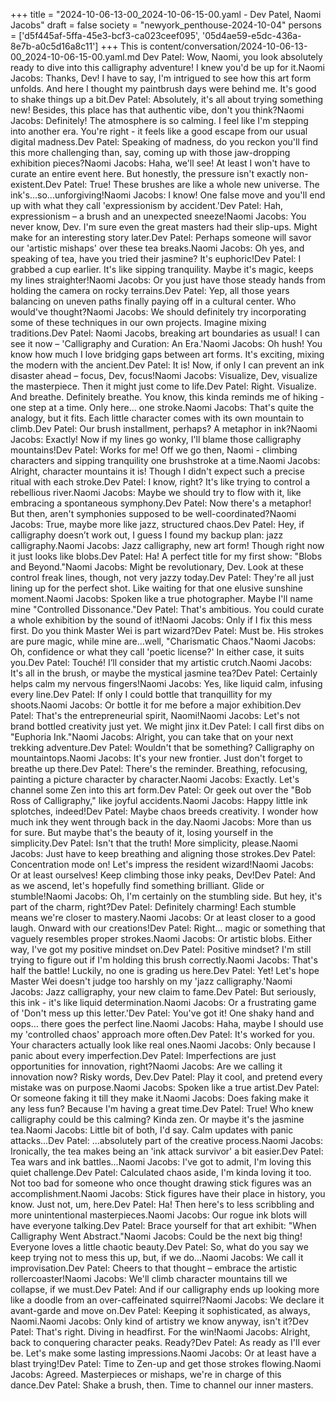 +++
title = "2024-10-06-13-00_2024-10-06-15-00.yaml - Dev Patel, Naomi Jacobs"
draft = false
society = "newyork_penthouse-2024-10-04"
persons = ['d5f445af-5ffa-45e3-bcf3-ca023ceef095', '05d4ae59-e5dc-436a-8e7b-a0c5d16a8c11']
+++
This is content/conversation/2024-10-06-13-00_2024-10-06-15-00.yaml.md
Dev Patel: Wow, Naomi, you look absolutely ready to dive into this calligraphy adventure! I knew you'd be up for it.Naomi Jacobs: Thanks, Dev! I have to say, I'm intrigued to see how this art form unfolds. And here I thought my paintbrush days were behind me. It's good to shake things up a bit.Dev Patel: Absolutely, it's all about trying something new! Besides, this place has that authentic vibe, don't you think?Naomi Jacobs: Definitely! The atmosphere is so calming. I feel like I'm stepping into another era. You're right - it feels like a good escape from our usual digital madness.Dev Patel: Speaking of madness, do you reckon you'll find this more challenging than, say, coming up with those jaw-dropping exhibition pieces?Naomi Jacobs: Haha, we'll see! At least I won't have to curate an entire event here. But honestly, the pressure isn't exactly non-existent.Dev Patel: True! These brushes are like a whole new universe. The ink's...so...unforgiving!Naomi Jacobs: I know! One false move and you'll end up with what they call 'expressionism by accident.'Dev Patel: Hah, expressionism – a brush and an unexpected sneeze!Naomi Jacobs: You never know, Dev. I'm sure even the great masters had their slip-ups. Might make for an interesting story later.Dev Patel: Perhaps someone will savor our 'artistic mishaps' over these tea breaks.Naomi Jacobs: Oh yes, and speaking of tea, have you tried their jasmine? It's euphoric!Dev Patel: I grabbed a cup earlier. It's like sipping tranquility. Maybe it's magic, keeps my lines straighter!Naomi Jacobs: Or you just have those steady hands from holding the camera on rocky terrains.Dev Patel: Yep, all those years balancing on uneven paths finally paying off in a cultural center. Who would've thought?Naomi Jacobs: We should definitely try incorporating some of these techniques in our own projects. Imagine mixing traditions.Dev Patel: Naomi Jacobs, breaking art boundaries as usual! I can see it now – 'Calligraphy and Curation: An Era.'Naomi Jacobs: Oh hush! You know how much I love bridging gaps between art forms. It's exciting, mixing the modern with the ancient.Dev Patel: It is! Now, if only I can prevent an ink disaster ahead – focus, Dev, focus!Naomi Jacobs: Visualize, Dev, visualize the masterpiece. Then it might just come to life.Dev Patel: Right. Visualize. And breathe. Definitely breathe. You know, this kinda reminds me of hiking - one step at a time. Only here... one stroke.Naomi Jacobs: That's quite the analogy, but it fits. Each little character comes with its own mountain to climb.Dev Patel: Our brush installment, perhaps? A metaphor in ink?Naomi Jacobs: Exactly! Now if my lines go wonky, I'll blame those calligraphy mountains!Dev Patel: Works for me! Off we go then, Naomi - climbing characters and sipping tranquility one brushstroke at a time.Naomi Jacobs: Alright, character mountains it is! Though I didn't expect such a precise ritual with each stroke.Dev Patel: I know, right? It's like trying to control a rebellious river.Naomi Jacobs: Maybe we should try to flow with it, like embracing a spontaneous symphony.Dev Patel: Now there's a metaphor! But then, aren't symphonies supposed to be well-coordinated?Naomi Jacobs: True, maybe more like jazz, structured chaos.Dev Patel: Hey, if calligraphy doesn’t work out, I guess I found my backup plan: jazz calligraphy.Naomi Jacobs: Jazz calligraphy, new art form! Though right now it just looks like blobs.Dev Patel: Ha! A perfect title for my first show: "Blobs and Beyond."Naomi Jacobs: Might be revolutionary, Dev. Look at these control freak lines, though, not very jazzy today.Dev Patel: They're all just lining up for the perfect shot. Like waiting for that one elusive sunshine moment.Naomi Jacobs: Spoken like a true photographer. Maybe I'll name mine "Controlled Dissonance."Dev Patel: That's ambitious. You could curate a whole exhibition by the sound of it!Naomi Jacobs: Only if I fix this mess first. Do you think Master Wei is part wizard?Dev Patel: Must be. His strokes are pure magic, while mine are...well, "Charismatic Chaos."Naomi Jacobs: Oh, confidence or what they call 'poetic license?' In either case, it suits you.Dev Patel: Touché! I’ll consider that my artistic crutch.Naomi Jacobs: It's all in the brush, or maybe the mystical jasmine tea?Dev Patel: Certainly helps calm my nervous fingers!Naomi Jacobs: Yes, like liquid calm, infusing every line.Dev Patel: If only I could bottle that tranquillity for my shoots.Naomi Jacobs: Or bottle it for me before a major exhibition.Dev Patel: That's the entrepreneurial spirit, Naomi!Naomi Jacobs: Let's not brand bottled creativity just yet. We might jinx it.Dev Patel: I call first dibs on "Euphoria Ink."Naomi Jacobs: Alright, you can take that on your next trekking adventure.Dev Patel: Wouldn't that be something? Calligraphy on mountaintops.Naomi Jacobs: It's your new frontier. Just don't forget to breathe up there.Dev Patel: There's the reminder. Breathing, refocusing, painting a picture character by character.Naomi Jacobs: Exactly. Let's channel some Zen into this art form.Dev Patel: Or geek out over the "Bob Ross of Calligraphy," like joyful accidents.Naomi Jacobs: Happy little ink splotches, indeed!Dev Patel: Maybe chaos breeds creativity. I wonder how much ink they went through back in the day.Naomi Jacobs: More than us for sure. But maybe that's the beauty of it, losing yourself in the simplicity.Dev Patel: Isn't that the truth! More simplicity, please.Naomi Jacobs: Just have to keep breathing and aligning those strokes.Dev Patel: Concentration mode on! Let's impress the resident wizard!Naomi Jacobs: Or at least ourselves! Keep climbing those inky peaks, Dev!Dev Patel: And as we ascend, let's hopefully find something brilliant. Glide or stumble!Naomi Jacobs: Oh, I'm certainly on the stumbling side. But hey, it's part of the charm, right?Dev Patel: Definitely charming! Each stumble means we're closer to mastery.Naomi Jacobs: Or at least closer to a good laugh. Onward with our creations!Dev Patel: Right... magic or something that vaguely resembles proper strokes.Naomi Jacobs: Or artistic blobs. Either way, I've got my positive mindset on.Dev Patel: Positive mindset? I'm still trying to figure out if I'm holding this brush correctly.Naomi Jacobs: That's half the battle! Luckily, no one is grading us here.Dev Patel: Yet! Let's hope Master Wei doesn't judge too harshly on my 'jazz calligraphy.'Naomi Jacobs: Jazz calligraphy, your new claim to fame.Dev Patel: But seriously, this ink - it's like liquid determination.Naomi Jacobs: Or a frustrating game of 'Don't mess up this letter.'Dev Patel: You've got it! One shaky hand and oops... there goes the perfect line.Naomi Jacobs: Haha, maybe I should use my 'controlled chaos' approach more often.Dev Patel: It's worked for you. Your characters actually look like real ones.Naomi Jacobs: Only because I panic about every imperfection.Dev Patel: Imperfections are just opportunities for innovation, right?Naomi Jacobs: Are we calling it innovation now? Risky words, Dev.Dev Patel: Play it cool, and pretend every mistake was on purpose.Naomi Jacobs: Spoken like a true artist.Dev Patel: Or someone faking it till they make it.Naomi Jacobs: Does faking make it any less fun? Because I'm having a great time.Dev Patel: True! Who knew calligraphy could be this calming? Kinda zen. Or maybe it's the jasmine tea.Naomi Jacobs: Little bit of both, I'd say. Calm updates with panic attacks...Dev Patel: ...absolutely part of the creative process.Naomi Jacobs: Ironically, the tea makes being an 'ink attack survivor' a bit easier.Dev Patel: Tea wars and ink battles...Naomi Jacobs: I've got to admit, I'm loving this quiet challenge.Dev Patel: Calculated chaos aside, I'm kinda loving it too. Not too bad for someone who once thought drawing stick figures was an accomplishment.Naomi Jacobs: Stick figures have their place in history, you know. Just not, um, here.Dev Patel: Ha! Then here's to less scribbling and more unintentional masterpieces.Naomi Jacobs: Our rogue ink blots will have everyone talking.Dev Patel: Brace yourself for that art exhibit: "When Calligraphy Went Abstract."Naomi Jacobs: Could be the next big thing! Everyone loves a little chaotic beauty.Dev Patel: So, what do you say we keep trying not to mess this up, but, if we do...Naomi Jacobs: We call it improvisation.Dev Patel: Cheers to that thought – embrace the artistic rollercoaster!Naomi Jacobs: We'll climb character mountains till we collapse, if we must.Dev Patel: And if our calligraphy ends up looking more like a doodle from an over-caffeinated squirrel?Naomi Jacobs: We declare it avant-garde and move on.Dev Patel: Keeping it sophisticated, as always, Naomi.Naomi Jacobs: Only kind of artistry we know anyway, isn't it?Dev Patel: That's right. Diving in headfirst. For the win!Naomi Jacobs: Alright, back to conquering character peaks. Ready?Dev Patel: As ready as I'll ever be. Let's make some lasting impressions.Naomi Jacobs: Or at least have a blast trying!Dev Patel: Time to Zen-up and get those strokes flowing.Naomi Jacobs: Agreed. Masterpieces or mishaps, we're in charge of this dance.Dev Patel: Shake a brush, then. Time to channel our inner masters.